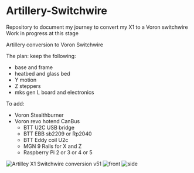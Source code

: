 # Artillery-Switchwire

Repository to document my journey to convert my X1 to a Voron switchwire
Work in progress at this stage 

Artillery conversion to Voron Switchwire

The plan:
keep the following:
  - base and frame
  - heatbed and glass bed
  - Y motion
  - Z steppers
  - mks gen L board and electronics

To add:
- Voron Stealthburner
- Voron revo hotend
CanBus
  - BTT U2C USB bridge
  - BTT EBB sb2209 or Rp2040
  - BTT Eddy coil U2c
  - MGN 9 Rails for X and Z
  - Raspberry Pi 2 or 3 or 4 or 5
 
  
     
![Artilley X1 Switchwire conversion v51](https://github.com/user-attachments/assets/d0693d2d-cb69-4085-a800-aaf0207d28d4)
![front](https://github.com/user-attachments/assets/8c070d57-c232-4805-9610-9f7ef15c277e)
![side](https://github.com/user-attachments/assets/65fe941e-e3ff-4bdc-aa8e-1f998d695248)
